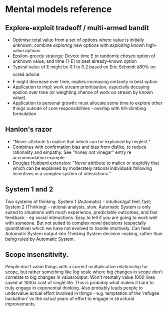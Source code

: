# Mental models reference

## Explore-exploit tradeoff / multi-armed bandit
* Optimise total value from a set of options where value is initially unknown: combine *exploring* new options with *exploiting* known high-value options
* Epsilon-greedy strategy: Devote time E to randomly chosen option of unknown value, and time (1-E) to best already-known option
* Typical value of E might be 0.1 to 0.2 based on Eric Schmidt â80% on coreâ advice
* E might decrease over time, implies increasing certainty in best option
* Application to impl: work stream prioritisation, especially decaying epsilon over time (or weighting chance of work on stream by known value)
* Application to personal growth: must allocate some time to explore other things outside of core responsibilities - overlap with hill-climbing formulation

## Hanlon's razor
- "Never attribute to malice that which can be explained by neglect."
- Combines with confirmation bias and bias from dislike, to reduce rationality and empathy. See "honey not vinegar" entry re accommodation example.
- Douglas Hubbard extension: "Never attribute to malice or stupidity that which can be explained by moderately rational individuals following incentives in a complex system of interactions."

## System 1 and 2
Two systems of thinking. System 1 (Automatic) - intuition/gut feel, fast; System 2 (Thinking) - rational analysis, slow. Automatic System is only suited to situations with much experience, predictable outcomes, and fast feedback - eg social interactions. Easy to tell if you are going to work well with someone. But not suited to complex novel decisions (especially quantitative) which we have not evolved to handle intuitively. Can feed Automatic System output into Thinking System decision-making, rather than being ruled by Automatic System.

## Scope insensitivity.
People don't value things with a correct multiplicative relationship for scope, but rather something like log scale where big changes in scope don't correlate to big changes in value/output. Won't mentally value 1000 lives saved at 1000x cost of single life. This is probably what makes it hard to truly engage in exponential thinking. Also probably leads people to undervalue actual effort involved in things - e.g. temptation of the 'refugee hackathon' vs the actual years of effort to engage in structural improvements.
